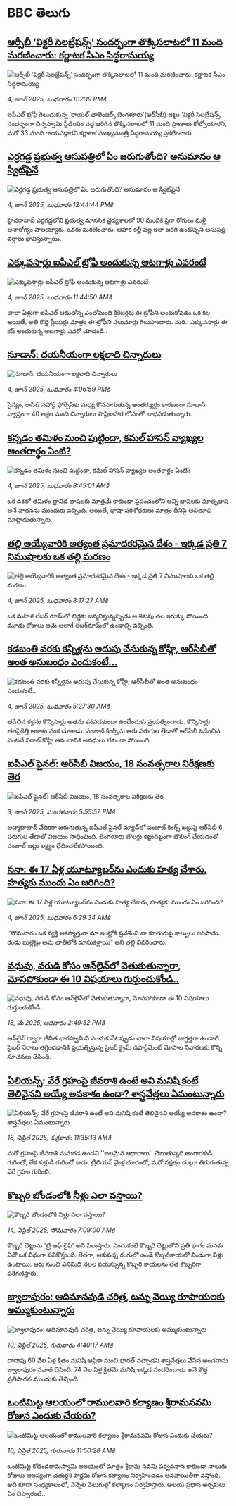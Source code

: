 # BBC తెలుగు## [ఆర్సీబీ ‘విక్టరీ సెలబ్రేషన్స్’ సందర్భంగా తొక్కిసలాటలో 11 మంది మరణించారు: కర్ణాటక సీఎం సిద్ధరామయ్య](https://www.bbc.com/telugu/articles/cq85w8gpe03o?at_campaign=githubrss)![ఆర్సీబీ ‘విక్టరీ సెలబ్రేషన్స్’ సందర్భంగా తొక్కిసలాటలో 11 మంది మరణించారు: కర్ణాటక సీఎం సిద్ధరామయ్య](https://ichef.bbci.co.uk/ace/standard/240/cpsprodpb/c453/live/504d1cc0-4152-11f0-a8f8-fd544bcd141d.jpg)_4, జూన్ 2025, బుధవారం 1:12:19 PMకి_ఐపీఎల్ ట్రోఫీ గెలుచుకున్న 'రాయల్ చాలెంజర్స్ బెంగళూరు'(ఆర్‌సీబీ) జట్టు 'విక్టరీ సెలబ్రేషన్స్' సందర్భంగా చిన్నస్వామి స్టేడియం వద్ద జరిగిన తొక్కిసలాటలో 11 మంది ప్రాణాలు కోల్పోయారని, మరో 33 మంది గాయపడ్డారని కర్ణాటక ముఖ్యమంత్రి సిద్ధరామయ్య ప్రకటించారు.## [ఎర్రగడ్డ ప్రభుత్వ ఆసుపత్రిలో ఏం జరుగుతోంది? అనుమానం ఆ స్వీట్‌పైనే](https://www.bbc.com/telugu/articles/cj09v0m01r6o?at_campaign=githubrss)![ఎర్రగడ్డ ప్రభుత్వ ఆసుపత్రిలో ఏం జరుగుతోంది? అనుమానం ఆ స్వీట్‌పైనే](https://ichef.bbci.co.uk/ace/standard/240/cpsprodpb/028e/live/268670f0-4141-11f0-8a46-a5d782130fea.jpg)_4, జూన్ 2025, బుధవారం 12:44:44 PMకి_హైదరాబాద్ ఎర్రగడ్డలోని ప్రభుత్వ మానసిక వైద్యశాలలో 90 మందికి పైగా రోగులు మళ్లీ అనారోగ్యం పాలయ్యారు. ఒకరు మరణించారు. ఆహార కల్తీ వల్ల ఇలా జరిగి ఉండొచ్చని ఆసుపత్రి వర్గాలు భావిస్తున్నాయి.## [ఎక్కువసార్లు ఐపీఎల్ ట్రోఫీ అందుకున్న ఆటగాళ్లు ఎవరంటే](https://www.bbc.com/telugu/articles/cx2e9wgmw18o?at_campaign=githubrss)![ఎక్కువసార్లు ఐపీఎల్ ట్రోఫీ అందుకున్న ఆటగాళ్లు ఎవరంటే](https://ichef.bbci.co.uk/ace/standard/240/cpsprodpb/ee26/live/e81e4fc0-4138-11f0-8e42-017b7d3c29c6.png)_4, జూన్ 2025, బుధవారం 11:44:50 AMకి_చాలా ఏళ్లుగా ఐపీఎల్ ఆడుతోన్న ఎంతోమంది క్రికెటర్లకు ఈ ట్రోఫీని అందుకోవడం ఒక కల. అయితే, అతి కొద్ది ప్లేయర్లు మాత్రం ఈ ట్రోఫీని పలుమార్లు గెలుపొందారు. మరి.. ఎక్కువసార్లు ఈ కప్ అందుకున్న ఆటగాళ్లు ఎవరో చూడండి..## [సూడాన్: దయనీయంగా లక్షలాది చిన్నారులు](https://www.bbc.com/telugu/articles/cn05p3lk4e3o?at_campaign=githubrss)![సూడాన్: దయనీయంగా లక్షలాది చిన్నారులు](https://ichef.bbci.co.uk/ace/standard/240/cpsprodpb/cea6/live/0df266d0-4159-11f0-b6e6-4ddb91039da1.png)_4, జూన్ 2025, బుధవారం 4:06:59 PMకి_సైన్యం, రాపిడ్ సపోర్ట్ ఫోర్సెస్‌కు మధ్య కొనసాగుతున్న అంతర్యుర్ధం కారణంగా సూడాన్ వ్యాప్తంగా 40 లక్షల మంది చిన్నారులు పౌష్టికాహార లోపంతో బాధపడుతున్నారు.## [కన్నడం తమిళం నుంచి పుట్టిందా, కమల్ హాసన్ వ్యాఖ్యల అంతరార్థం ఏంటి?](https://www.bbc.com/telugu/articles/cy751zzre3xo?at_campaign=githubrss)![కన్నడం తమిళం నుంచి పుట్టిందా, కమల్ హాసన్ వ్యాఖ్యల అంతరార్థం ఏంటి?](https://ichef.bbci.co.uk/ace/standard/240/cpsprodpb/ebc8/live/683711c0-411a-11f0-9bff-bddeaa14bb06.jpg)_4, జూన్ 2025, బుధవారం 8:45:01 AMకి_ఒక దశలో తమిళం ద్రావిడ భాషలకు మాత్రమే కాకుండా ప్రపంచంలోని అన్ని భాషలకు మాతృభాష అనే వాదనను ముందుకు వచ్చింది. అయితే, భాషా పరిశోధకులు మాత్రం దీనిపై ఆచితూచి మాట్లాడుతున్నారు.## [తల్లి అయ్యేవారికి అత్యంత ప్రమాదకరమైన దేశం - ఇక్కడ ప్రతి 7 నిముషాలకు ఒక తల్లి మరణం](https://www.bbc.com/telugu/articles/cvg70nx8844o?at_campaign=githubrss)![తల్లి అయ్యేవారికి అత్యంత ప్రమాదకరమైన దేశం - ఇక్కడ ప్రతి 7 నిముషాలకు ఒక తల్లి మరణం](https://ichef.bbci.co.uk/ace/standard/240/cpsprodpb/10da/live/1f9cb920-4088-11f0-b6e6-4ddb91039da1.jpg)_4, జూన్ 2025, బుధవారం 8:17:27 AMకి_ఒక మహిళ లేబర్ రూమ్‌లో బిడ్డకు జన్మనిస్తున్నప్పుడు ఆ శిశువు తల ఇరుక్కు పోయింది. మూడు రోజులు ఆమె అలాగే లేబర్‌రూమ్‌లో ఉండాల్సి వచ్చింది.## [కడబంతి వరకు కన్నీళ్లను అదుపు చేసుకున్న కోహ్లీ, ఆర్‌సీ‌బీతో అంత అనుబంధం ఎందుకంటే...](https://www.bbc.com/telugu/articles/cz708d3ee35o?at_campaign=githubrss)![కడబంతి వరకు కన్నీళ్లను అదుపు చేసుకున్న కోహ్లీ, ఆర్‌సీ‌బీతో అంత అనుబంధం ఎందుకంటే...](https://ichef.bbci.co.uk/ace/standard/240/cpsprodpb/7ab5/live/12aca610-4102-11f0-b302-0d3d6cddc93e.jpg)_4, జూన్ 2025, బుధవారం 5:27:30 AMకి_తడిచిన కళ్లను కొన్నిసార్లు అతను కనపడకుండా ఉంచేందుకు ప్రయత్నించాడు. కొన్నిసార్లు తలపైకెత్తి ఆకాశం వంక చూశాడు. పంజాబ్ కింగ్స్‌ను ఆరు పరుగుల తేడాతో ఆర్‌సీబీ ఓడించిన వెంటనే విరాట్ కోహ్లీ ఆనందానికి అవధులు లేకుండా పోయింది.## [ఐపీఎల్ ఫైనల్: ఆర్‌సీబీ విజయం, 18 సంవత్సరాల నిరీక్షణకు తెర](https://www.bbc.com/telugu/articles/ce3vd5glxldo?at_campaign=githubrss)![ఐపీఎల్ ఫైనల్: ఆర్‌సీబీ విజయం, 18 సంవత్సరాల నిరీక్షణకు తెర](https://ichef.bbci.co.uk/ace/standard/240/cpsprodpb/7eb5/live/1d767130-409d-11f0-a90d-6b992e1c44a7.jpg)_3, జూన్ 2025, మంగళవారం 5:55:57 PMకి_అహ్మదాబాద్ వేదికగా జరుగుతున్న ఐపీఎల్ ఫైనల్ మ్యాచ్‌లో పంజాబ్ కింగ్స్ జట్టుపై ఆర్‌సీబీ 6 పరుగుల తేడాతో విజయం సాధించింది. బెంగళూరు బౌలర్లు కట్టుదిట్టంగా బౌలింగ్ చేయడంతో పంజాబ్ జట్టు లక్ష్యం ఛేదించలేకపోయింది.## [సనా: ఈ 17 ఏళ్ల యూట్యూబర్‌‌ను ఎందుకు హత్య చేశారు, హత్యకు ముందు ఏం జరిగింది?](https://www.bbc.com/telugu/articles/ckgnr5x3qe5o?at_campaign=githubrss)![సనా: ఈ 17 ఏళ్ల యూట్యూబర్‌‌ను ఎందుకు హత్య చేశారు, హత్యకు ముందు ఏం జరిగింది?](https://ichef.bbci.co.uk/ace/standard/240/cpsprodpb/254d/live/c8fb0840-40f7-11f0-9d0a-7d78e2acb56c.jpg)_4, జూన్ 2025, బుధవారం 6:29:34 AMకి_‘‘సోమవారం ఒక వ్యక్తి అకస్మాత్తుగా మా ఇంట్లోకి ప్రవేశించి నా కూతురుపై కాల్పులు జరిపాడు. రెండు బుల్లెట్లు ఆమె ఛాతీలోకి దూసుకెళ్లాయి" అని తల్లి వివరించారు.## [వధువు, వరుడి కోసం ఆన్‌లైన్‌లో వెతుకుతున్నారా, మోసపోకుండా ఈ 10 విషయాలు గుర్తుంచుకోండి..](https://www.bbc.com/telugu/articles/c5yrny82136o?at_campaign=githubrss)![వధువు, వరుడి కోసం ఆన్‌లైన్‌లో వెతుకుతున్నారా, మోసపోకుండా ఈ 10 విషయాలు గుర్తుంచుకోండి..](https://ichef.bbci.co.uk/ace/standard/240/cpsprodpb/74cc/live/3f04f8a0-28fe-11f0-8c66-ebf25fc2cfef.jpg)_18, మే 2025, ఆదివారం 2:49:52 PMకి_ఆన్‌లైన్ ద్వారా జీవిత భాగస్వామిని ఎంచుకునేటప్పుడు చాలా విషయాల్లో జాగ్రత్తగా ఉండాలి. సైబర్ నేరాలు తగ్గించడానికి ప్రయత్నిస్తున్న సైబర్ క్రైమ్ డిపార్ట్‌మెంట్ మోసాల నివారణకు కొన్ని సూచనలు చేసింది.## [ఏలియన్స్: వేరే గ్రహంపై జీవరాశి ఉంటే అవి మనిషి కంటే తెలివైనవి అయ్యే అవకాశం ఉందా? శాస్త్రవేత్తలు ఏమంటున్నారు](https://www.bbc.com/telugu/articles/cn7xelz1r85o?at_campaign=githubrss)![ఏలియన్స్: వేరే గ్రహంపై జీవరాశి ఉంటే అవి మనిషి కంటే తెలివైనవి అయ్యే అవకాశం ఉందా? శాస్త్రవేత్తలు ఏమంటున్నారు](https://ichef.bbci.co.uk/ace/standard/240/cpsprodpb/b07b/live/a29a56f0-1b9b-11f0-a455-cf1d5f751d2f.png)_18, ఏప్రిల్ 2025, శుక్రవారం 11:35:13 AMకి_మరో గ్రహంపై జీవరాశి మనుగడ ఉందని ''బలమైన ఆధారాలు'' చెబుతున్నది అంగారకుడి గురించో, లేక శుక్రుడి గురించో కాదు. ట్రిలియన్ మైళ్ల దూరంలో, మరో నక్షత్రం చుట్టూ తిరుగుతున్న వేరే గ్రహం గురించి.## [కొబ్బరి బోండంలోకి నీళ్లు ఎలా వస్తాయి?](https://www.bbc.com/telugu/articles/czjn4mzxxy8o?at_campaign=githubrss)![కొబ్బరి బోండంలోకి నీళ్లు ఎలా వస్తాయి?](https://ichef.bbci.co.uk/ace/standard/240/cpsprodpb/46c5/live/684a55e0-18fd-11f0-8b11-7756b7b808cc.jpg)_14, ఏప్రిల్ 2025, సోమవారం 7:09:00 AMకి_కొబ్బరి చెట్టును 'ట్రీ ఆఫ్ లైఫ్' అని పిలుస్తారు. ఎందుకంటే కొబ్బరి చెట్టులోని ప్రతీ భాగం మనకు ఏదో ఒక విధంగా పనికొస్తుంది. లేతగా, ఆకుపచ్చ రంగులో ఉండే కొబ్బరికాయలో నిండుగా నీళ్లు ఉంటాయి. ఆరు నుంచి ఎనిమిది నెలల వయస్సున్న కొబ్బరి కాయలను లేత కొబ్బరిగా పరిగణిస్తారు.## [జ్వాలాపురం: ఆదిమానవుడి చరిత్ర, టన్ను వెయ్యి రూపాయలకు అమ్ముకుంటున్నారు ](https://www.bbc.com/telugu/articles/creqqnwdd5qo?at_campaign=githubrss)![జ్వాలాపురం: ఆదిమానవుడి చరిత్ర, టన్ను వెయ్యి రూపాయలకు అమ్ముకుంటున్నారు ](https://ichef.bbci.co.uk/ace/standard/240/cpsprodpb/765e/live/b472e2d0-15b4-11f0-842b-a7355694993d.jpg)_10, ఏప్రిల్ 2025, గురువారం 4:40:17 AMకి_దాదాపు 60 వేల ఏళ్ల క్రితం మనిషి ఆఫ్రికా నుంచి భారత్ వచ్చాడని శాస్త్రవేత్తలు వేసిన అంచనాను జ్వాలాపురం సవాల్ చేసింది. 74 వేల ఏళ్ల క్రితమే మనిషి ఇక్కడ సంచరించాడు అనే కొత్త ప్రతిపాదన ముందుకు తెచ్చింది.## [ఒంటిమిట్ట ఆలయంలో రాములవారి కల్యాణం శ్రీరామనవమి రోజున ఎందుకు చేయరు?](https://www.bbc.com/telugu/articles/ce822j5e465o?at_campaign=githubrss)![ఒంటిమిట్ట ఆలయంలో రాములవారి కల్యాణం శ్రీరామనవమి రోజున ఎందుకు చేయరు?](https://ichef.bbci.co.uk/ace/standard/240/cpsprodpb/fed5/live/25534d40-1601-11f0-b58a-6113af226972.jpg)_10, ఏప్రిల్ 2025, గురువారం 11:50:28 AMకి_ఒంటిమిట్ట కోదండరామస్వామి ఆలయంలో మాత్రం శ్రీరామ నవమి పర్వదినాన కాకుండా నాలుగు రోజులు ఆలస్యంగా చతుర్దశి పౌర్ణమి రోజున కల్యాణం నిర్వహించడం ఆనవాయితీగా వస్తోంది. అది కూడా సంధ్యకాలంలో, వెన్నెల వెలుగుల్లో కల్యాణం నిర్వహిస్తారు. ఆలయ ప్రధాన అర్చకులు ఏం చెప్పారంటే..